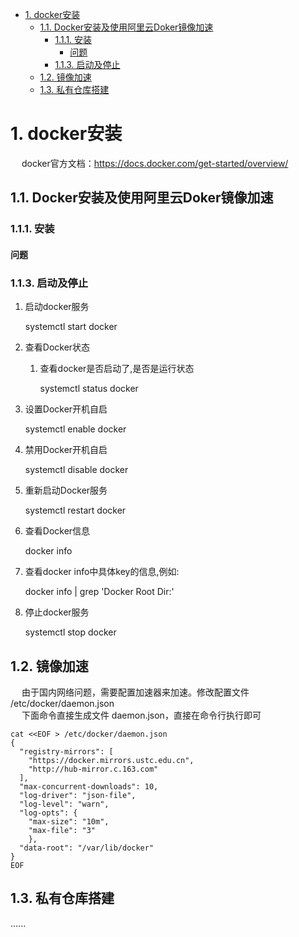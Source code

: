 

<!-- TOC -->

- [1. docker安装](#1-docker安装)
    - [1.1. Docker安装及使用阿里云Doker镜像加速](#11-docker安装及使用阿里云doker镜像加速)
        - [1.1.1. 安装](#111-安装)
            - [问题](#问题)
        - [1.1.3. 启动及停止](#113-启动及停止)
    - [1.2. 镜像加速](#12-镜像加速)
    - [1.3. 私有仓库搭建](#13-私有仓库搭建)

<!-- /TOC -->


# 1. docker安装  
<!-- 

Docker 容器启动报错的解决方法
https://blog.csdn.net/gybshen/article/details/119377092
https://blog.csdn.net/kfgauss/article/details/116744314
-->


&emsp; docker官方文档：https://docs.docker.com/get-started/overview/  


## 1.1. Docker安装及使用阿里云Doker镜像加速  

### 1.1.1. 安装
<!-- 
https://blog.csdn.net/m0_67390788/article/details/123830312
-->


#### 问题  
<!-- 
Unit file docker.service does not exist
https://cloud.tencent.com/developer/article/1897235

centos8使用，缺少类库libseccomp-devel  
https://blog.csdn.net/kfgauss/article/details/116744314

    yum install libseccomp-devel

-->



### 1.1.3. 启动及停止  
1. 启动docker服务

    systemctl start docker

2. 查看Docker状态  
    1. 查看docker是否启动了,是否是运行状态

        systemctl status docker

3. 设置Docker开机自启

    systemctl enable docker

4. 禁用Docker开机自启

    systemctl disable docker

5. 重新启动Docker服务

    systemctl restart docker

6. 查看Docker信息

    docker info

7. 查看docker info中具体key的信息,例如:

    docker info | grep 'Docker Root Dir:'

8. 停止docker服务

    systemctl stop docker


## 1.2. 镜像加速
<!-- 

Docker配置阿里云镜像仓库
https://mp.weixin.qq.com/s/qp3BX2oq5dULOEBFt5XTAQ

镜像加速器地址
https://cr.console.aliyun.com/cn-hangzhou/instances/mirrors
-->

&emsp; 由于国内网络问题，需要配置加速器来加速。修改配置文件 /etc/docker/daemon.json  
&emsp; 下面命令直接生成文件 daemon.json，直接在命令行执行即可  

```text
cat <<EOF > /etc/docker/daemon.json
{
  "registry-mirrors": [
    "https://docker.mirrors.ustc.edu.cn",
    "http://hub-mirror.c.163.com"
  ],
  "max-concurrent-downloads": 10,
  "log-driver": "json-file",
  "log-level": "warn",
  "log-opts": {
    "max-size": "10m",
    "max-file": "3"
    },
  "data-root": "/var/lib/docker"
}
EOF
```


## 1.3. 私有仓库搭建  
......
<!-- 
 Dockerfile构建镜像、registry私服搭建和阿里云的私服仓库构建
https://mp.weixin.qq.com/s/3Lz9CcgIZXjwtwkPdkkqsA

-->

